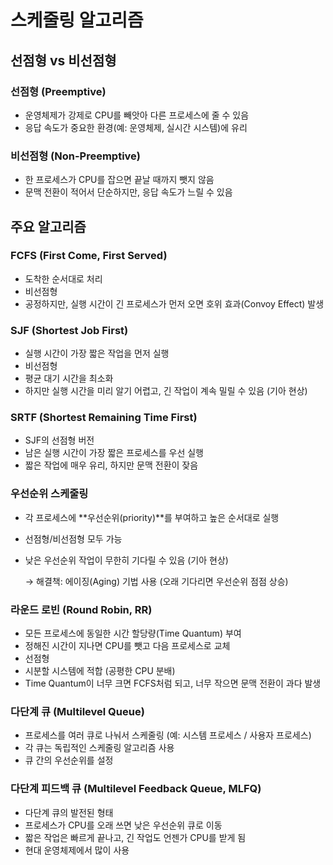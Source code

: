 # 스케줄링 알고리즘

## 선점형 vs 비선점형

### **선점형 (Preemptive)**

- 운영체제가 강제로 CPU를 빼앗아 다른 프로세스에 줄 수 있음
- 응답 속도가 중요한 환경(예: 운영체제, 실시간 시스템)에 유리

### **비선점형 (Non-Preemptive)**

- 한 프로세스가 CPU를 잡으면 끝날 때까지 뺏지 않음
- 문맥 전환이 적어서 단순하지만, 응답 속도가 느릴 수 있음

## 주요 알고리즘

### FCFS (First Come, First Served)

- 도착한 순서대로 처리
- 비선점형
- 공정하지만, 실행 시간이 긴 프로세스가 먼저 오면 호위 효과(Convoy Effect) 발생

### SJF (Shortest Job First)

- 실행 시간이 가장 짧은 작업을 먼저 실행
- 비선점형
- 평균 대기 시간을 최소화
- 하지만 실행 시간을 미리 알기 어렵고, 긴 작업이 계속 밀릴 수 있음 (기아 현상)

### SRTF (Shortest Remaining Time First)

- SJF의 선점형 버전
- 남은 실행 시간이 가장 짧은 프로세스를 우선 실행
- 짧은 작업에 매우 유리, 하지만 문맥 전환이 잦음

### 우선순위 스케줄링

- 각 프로세스에 **우선순위(priority)**를 부여하고 높은 순서대로 실행
- 선점형/비선점형 모두 가능
- 낮은 우선순위 작업이 무한히 기다릴 수 있음 (기아 현상)
    
    → 해결책: 에이징(Aging) 기법 사용 (오래 기다리면 우선순위 점점 상승)
    

### 라운드 로빈 (Round Robin, RR)

- 모든 프로세스에 동일한 시간 할당량(Time Quantum) 부여
- 정해진 시간이 지나면 CPU를 뺏고 다음 프로세스로 교체
- 선점형
- 시분할 시스템에 적합 (공평한 CPU 분배)
- Time Quantum이 너무 크면 FCFS처럼 되고, 너무 작으면 문맥 전환이 과다 발생

### 다단계 큐 (Multilevel Queue)

- 프로세스를 여러 큐로 나눠서 스케줄링 (예: 시스템 프로세스 / 사용자 프로세스)
- 각 큐는 독립적인 스케줄링 알고리즘 사용
- 큐 간의 우선순위를 설정

### 다단계 피드백 큐 (Multilevel Feedback Queue, MLFQ)

- 다단계 큐의 발전된 형태
- 프로세스가 CPU를 오래 쓰면 낮은 우선순위 큐로 이동
- 짧은 작업은 빠르게 끝나고, 긴 작업도 언젠가 CPU를 받게 됨
- 현대 운영체제에서 많이 사용